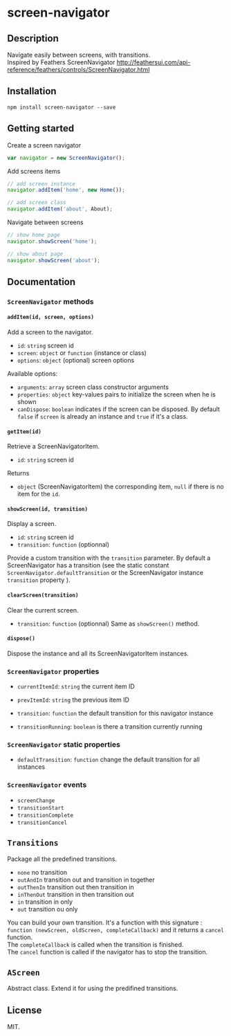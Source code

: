 # screen-navigator



## Description  

Navigate easily between screens, with transitions.  
Inspired by Feathers ScreenNavigator http://feathersui.com/api-reference/feathers/controls/ScreenNavigator.html
  
 
  
## Installation

`npm install screen-navigator --save`  



## Getting started

Create a screen navigator
```javascript
var navigator = new ScreenNavigator();
```

Add screens items
```javascript
// add screen instance
navigator.addItem('home', new Home());

// add screen class
navigator.addItem('about', About);
```

Navigate between screens
```javascript
// show home page
navigator.showScreen('home');

// show about page
navigator.showScreen('about');
```



## Documentation

### `ScreenNavigator` methods

#### `addItem(id, screen, options)`

Add a screen to the navigator.

- `id`: `string` screen id
- `screen`: `object` or `function` (instance or class)
- `options`: `object` (optional) screen options

Available options: 
- `arguments`: `array` screen class constructor arguments
- `properties`: `object` key-values pairs to initialize the screen when he is shown
- `canDispose`: `boolean` indicates if the screen can be disposed. 
By default `false` if `screen` is already an instance and `true` if it's a class.


#### `getItem(id)`

Retrieve a ScreenNavigatorItem.

- `id`: `string` screen id

Returns
- `object` (ScreenNavigatorItem) the corresponding item, `null` if there is no item for the `id`.


#### `showScreen(id, transition)`

Display a screen.

- `id`: `string` screen id
- `transition`: `function` (optionnal)

Provide a custom transition with the `transition` parameter.
By default a ScreenNavigator has a transition (see the static constant `ScreenNavigator.defaultTransition` or the ScreenNavigator instance `transition` property ).

#### `clearScreen(transition)`

Clear the current screen.

- `transition`: `function` (optionnal) Same as `showScreen()` method.


#### `dispose()`

Dispose the instance and all its ScreenNavigatorItem instances.

### `ScreenNavigator` properties

- `currentItemId`: `string` the current item ID

- `prevItemId`: `string` the previous item ID

- `transition`: `function` the default transition for this navigator instance

- `transitionRunning`: `boolean` is there a transition currently running


### `ScreenNavigator` static properties

- `defaultTransition`: `function` change the default transition for all instances

### `ScreenNavigator` events

- `screenChange` 
- `transitionStart`
- `transitionComplete`
- `transitionCancel`

## `Transitions`

Package all the predefined transitions.
- `none` no transition
- `outAndIn` transition out and transition in together
- `outThenIn` transition out then transition in
- `inThenOut` transition in then transition out
- `in` transition in only
- `out` transition ou only

You can build your own transition. It's a function with this signature :  
`function (newScreen, oldScreen, completeCallback)` and it returns a `cancel` function.  
The `completeCallback` is called when the transition is finished.  
The `cancel` function is called if the navigator has to stop the transition.  


## `AScreen`

Abstract class. Extend it for using the predifined transitions.


## License

MIT.
